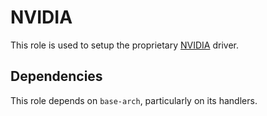 # NVIDIA

This role is used to setup the proprietary
[NVIDIA](https://wiki.archlinux.org/index.php/NVIDIA) driver.

## Dependencies

This role depends on `base-arch`, particularly on its handlers.
